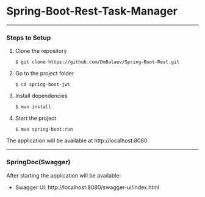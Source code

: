 # Spring-Boot-Rest-Task-Manager
___


### Steps to Setup
1. Clone the repository

       $ git clone https://github.com/DmBalaev/Spring-Boot-Rest.git

2. Go to the project folder

       $ cd spring-boot-jwt

3. Install dependencies

       $ mvn install

3. Start the project

       $ mvn spring-boot:run

The application will be available at http://localhost:8080

___


### SpringDoc(Swagger)
After starting the application will be available:

- Swagger UI: http://localhost:8080/swagger-ui/index.html